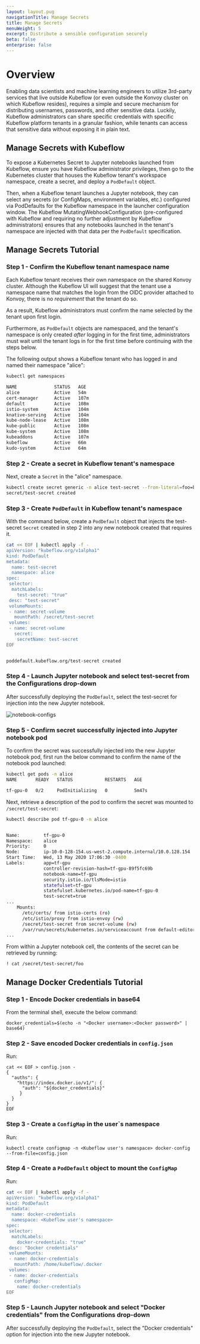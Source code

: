 ```yaml
---
layout: layout.pug
navigationTitle: Manage Secrets
title: Manage Secrets
menuWeight: 5
excerpt: Distribute a sensible configuration securely
beta: false
enterprise: false
---
```


# Overview 

Enabling data scientists and machine learning engineers to utilize 3rd-party services that live outside Kubeflow (or even outside the Konvoy cluster on which Kubeflow resides), requires a simple and secure mechanism for distributing usernames, passwords, and other sensitive data. Luckily, Kubeflow administrators can share specific credentials with specific Kubeflow platform tenants in a granular fashion, while tenants can access that sensitive data without exposing it in plain text.

## Manage Secrets with Kubeflow 

To expose a Kubernetes Secret to Jupyter notebooks launched from Kubeflow, ensure you have Kubeflow administrator privileges, then go to the Kubernetes cluster that houses the Kubeflow tenant's workspace namespace, create a secret, and deploy a `PodDefault` object.

Then, when a Kubeflow tenant launches a Jupyter notebook, they can select any secrets (or ConfigMaps, environment variables, etc.) configured via PodDefaults for the Kubeflow namespace in the launcher configuration window. The Kubeflow MutatingWebhookConfiguration (pre-configured with Kubeflow and requiring no further adjustment by Kubeflow administrators) ensures that any notebooks launched in the tenant's namespace are injected with that data per the `PodDefault` specification.

## Manage Secrets Tutorial

### Step 1 - Confirm the Kubeflow tenant namespace name

Each Kubeflow tenant receives their own namespace on the shared Konvoy cluster. Although the Kubeflow UI will suggest that the tenant use a namespace name that matches the login from the OIDC provider attached to Konvoy, there is no *requirement* that the tenant do so. 

As a result, Kubeflow administrators must confirm the name selected by the tenant upon first login. 

Furthermore, as `PodDefault` objects are namespaced, and the tenant's namespace is only created _after_ logging in for the first time, administrators must wait until the tenant logs in for the first time before continuing with the steps below.

The following output shows a Kubeflow tenant who has logged in and named their namespace "alice":

```bash
kubectl get namespaces                                                                  

NAME              STATUS   AGE
alice             Active   54m
cert-manager      Active   107m
default           Active   108m
istio-system      Active   104m
knative-serving   Active   104m
kube-node-lease   Active   108m
kube-public       Active   108m
kube-system       Active   108m
kubeaddons        Active   107m
kubeflow          Active   66m
kudo-system       Active   64m
```

### Step 2 - Create a secret in Kubeflow tenant's namespace

Next, create a `Secret` in the "alice" namespace.

```bash
kubectl create secret generic -n alice test-secret --from-literal=foo=bar  
secret/test-secret created
```

### Step 3 - Create `PodDefault` in Kubeflow tenant's namespace

With the command below, create a `PodDefault` object that injects the test-secret `Secret` created in step 2 into any new notebook created that requires it.

```bash
cat << EOF | kubectl apply -f -
apiVersion: "kubeflow.org/v1alpha1"
kind: PodDefault
metadata:
  name: test-secret
  namespace: alice
spec:
 selector:
  matchLabels:
    test-secret: "true"
 desc: "test-secret"
 volumeMounts:
 - name: secret-volume
   mountPath: /secret/test-secret
 volumes:
 - name: secret-volume
   secret:
    secretName: test-secret
EOF


poddefault.kubeflow.org/test-secret created
```

### Step 4 - Launch Jupyter notebook and select test-secret from the Configurations drop-down 

After successfully deploying the `PodDefault`, select the test-secret for injection into the new Jupyter notebook.

![notebook-configs](/kudo-kubeflow/docs/site/resources/images/notebook-configurations-select.png)

### Step 5 - Confirm secret successfully injected into Jupyter notebook pod

To confirm the secret was successfully injected into the new Jupyter notebook pod, first run the below command to confirm the name of the notebook pod launched:

```bash
kubectl get pods -n alice                    
NAME       READY   STATUS            RESTARTS   AGE

tf-gpu-0   0/2     PodInitializing   0          5m47s
```

Next, retrieve a description of the pod to confirm the secret was mounted to `/secret/test-secret`:


```bash
kubectl describe pod tf-gpu-0 -n alice


Name:         tf-gpu-0
Namespace:    alice
Priority:     0
Node:         ip-10-0-128-154.us-west-2.compute.internal/10.0.128.154
Start Time:   Wed, 13 May 2020 17:06:30 -0400
Labels:       app=tf-gpu
              controller-revision-hash=tf-gpu-89f5fc69b
              notebook-name=tf-gpu
              security.istio.io/tlsMode=istio
              statefulset=tf-gpu
              statefulset.kubernetes.io/pod-name=tf-gpu-0
              test-secret=true
...
    Mounts:
      /etc/certs/ from istio-certs (ro)
      /etc/istio/proxy from istio-envoy (rw)
      /secret/test-secret from secret-volume (rw)
      /var/run/secrets/kubernetes.io/serviceaccount from default-editor-token-mkxkh (ro)
...

```

From within a Jupyter notebook cell, the contents of the secret can be retrieved by running:

```
! cat /secret/test-secret/foo
```

## Manage Docker Credentials Tutorial

### Step 1 - Encode Docker credentials in base64

From the terminal shell, execute the below command:

```
docker_credentials=$(echo -n "<Docker username>:<Docker password>" | base64)
```

### Step 2 - Save encoded Docker credentials in `config.json`

Run:

```
cat << EOF > config.json -
{
  "auths": {
    "https://index.docker.io/v1/": { 
      "auth": "${docker_credentials}"
     }
  }
}
EOF
```

### Step 3 - Create a `ConfigMap` in the user`s namespace

Run:

```
kubectl create configmap -n <Kubeflow user's namespace> docker-config --from-file=config.json
```

### Step 4 - Create a `PodDefault` object to mount the `ConfigMap`

Run:

```bash
cat << EOF | kubectl apply -f -
apiVersion: "kubeflow.org/v1alpha1"
kind: PodDefault
metadata:
  name: docker-credentials
  namespace: <Kubeflow user's namespace>
spec:
 selector:
  matchLabels:
    docker-credentials: "true"
 desc: "Docker credentials"
 volumeMounts:
 - name: docker-credentials
   mountPath: /home/kubeflow/.docker
 volumes:
 - name: docker-credentials
   configMap:
    name: docker-credentials
EOF
```

### Step 5 - Launch Jupyter notebook and select "Docker credentials" from the Configurations drop-down 

After successfully deploying the `PodDefault`, select the "Docker credentials" option for injection into the new Jupyter notebook.
